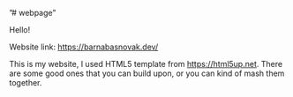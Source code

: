”# webpage”

Hello! 

Website link: https://barnabasnovak.dev/

This is my website, I used HTML5 template from https://html5up.net. There are some good ones that you can build upon, or you can kind of mash them together.

